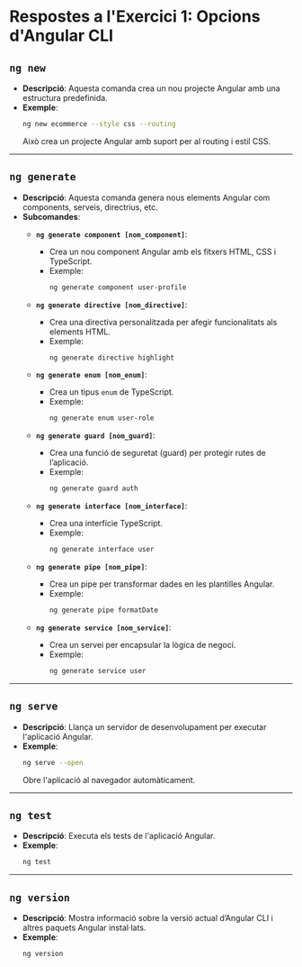 # Respostes a l'Exercici 1: Opcions d'Angular CLI

## `ng new`
- **Descripció**: Aquesta comanda crea un nou projecte Angular amb una estructura predefinida.
- **Exemple**:
  ```bash
  ng new ecommerce --style css --routing
  ```
  Això crea un projecte Angular amb suport per al routing i estil CSS.

---

## `ng generate`
- **Descripció**: Aquesta comanda genera nous elements Angular com components, serveis, directrius, etc.
- **Subcomandes**:
  - **`ng generate component [nom_component]`**:
    - Crea un nou component Angular amb els fitxers HTML, CSS i TypeScript.
    - Exemple:
      ```bash
      ng generate component user-profile
      ```

  - **`ng generate directive [nom_directive]`**:
    - Crea una directiva personalitzada per afegir funcionalitats als elements HTML.
    - Exemple:
      ```bash
      ng generate directive highlight
      ```

  - **`ng generate enum [nom_enum]`**:
    - Crea un tipus `enum` de TypeScript.
    - Exemple:
      ```bash
      ng generate enum user-role
      ```

  - **`ng generate guard [nom_guard]`**:
    - Crea una funció de seguretat (guard) per protegir rutes de l’aplicació.
    - Exemple:
      ```bash
      ng generate guard auth
      ```

  - **`ng generate interface [nom_interface]`**:
    - Crea una interfície TypeScript.
    - Exemple:
      ```bash
      ng generate interface user
      ```

  - **`ng generate pipe [nom_pipe]`**:
    - Crea un pipe per transformar dades en les plantilles Angular.
    - Exemple:
      ```bash
      ng generate pipe formatDate
      ```

  - **`ng generate service [nom_service]`**:
    - Crea un servei per encapsular la lògica de negoci.
    - Exemple:
      ```bash
      ng generate service user
      ```

---

## `ng serve`
- **Descripció**: Llança un servidor de desenvolupament per executar l'aplicació Angular.
- **Exemple**:
  ```bash
  ng serve --open
  ```
  Obre l'aplicació al navegador automàticament.

---

## `ng test`
- **Descripció**: Executa els tests de l'aplicació Angular.
- **Exemple**:
  ```bash
  ng test
  ```

---

## `ng version`
- **Descripció**: Mostra informació sobre la versió actual d’Angular CLI i altres paquets Angular instal·lats.
- **Exemple**:
  ```bash
  ng version
  ```